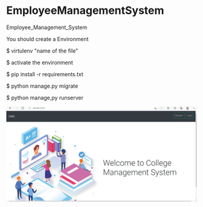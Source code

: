 # EmployeeManagementSystem
Employee_Management_System

You should create a Environment

$ virtulenv "name of the file"

$ activate the environment

$ pip install -r requirements.txt 

$ python manage.py migrate

$ python manage,py runserver



![HomePage](static/images/homepage.PNG)



























